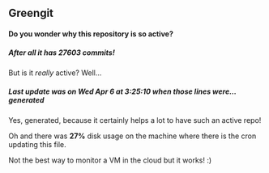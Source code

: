 ## Greengit

#### Do you wonder why this repository is so active?

##### After all it has 27603 commits!

But is it *really* active? Well...

##### Last update was on Wed Apr 6 at 3:25:10 when those lines were... generated

Yes, generated, because it certainly helps a lot to have such an active repo!

Oh and there was **27%** disk usage on the machine
where there is the cron updating this file.

Not the best way to monitor a VM in the cloud but it works! :)
